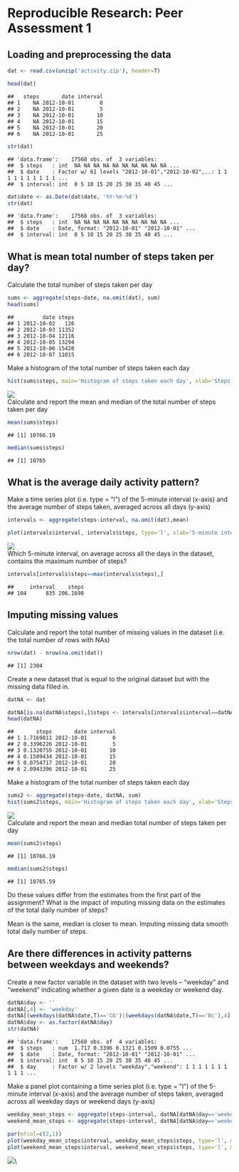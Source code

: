 # Reproducible Research: Peer Assessment 1


## Loading and preprocessing the data


```r
dat <- read.csv(unzip('activity.zip'), header=T)

head(dat)
```

```
##   steps       date interval
## 1    NA 2012-10-01        0
## 2    NA 2012-10-01        5
## 3    NA 2012-10-01       10
## 4    NA 2012-10-01       15
## 5    NA 2012-10-01       20
## 6    NA 2012-10-01       25
```

```r
str(dat)
```

```
## 'data.frame':	17568 obs. of  3 variables:
##  $ steps   : int  NA NA NA NA NA NA NA NA NA NA ...
##  $ date    : Factor w/ 61 levels "2012-10-01","2012-10-02",..: 1 1 1 1 1 1 1 1 1 1 ...
##  $ interval: int  0 5 10 15 20 25 30 35 40 45 ...
```

```r
dat$date <- as.Date(dat$date, '%Y-%m-%d')
str(dat)
```

```
## 'data.frame':	17568 obs. of  3 variables:
##  $ steps   : int  NA NA NA NA NA NA NA NA NA NA ...
##  $ date    : Date, format: "2012-10-01" "2012-10-01" ...
##  $ interval: int  0 5 10 15 20 25 30 35 40 45 ...
```

## What is mean total number of steps taken per day?

Calculate the total number of steps taken per day


```r
sums <- aggregate(steps~date, na.omit(dat), sum)
head(sums)
```

```
##         date steps
## 1 2012-10-02   126
## 2 2012-10-03 11352
## 3 2012-10-04 12116
## 4 2012-10-05 13294
## 5 2012-10-06 15420
## 6 2012-10-07 11015
```
Make a histogram of the total number of steps taken each day

```r
hist(sums$steps, main='Histogram of steps taken each day', xlab='Steps taken each day')
```

![](PA1_template_files/figure-html/unnamed-chunk-2-1.png)\
Calculate and report the mean and median of the total number of steps taken per day

```r
mean(sums$steps)
```

```
## [1] 10766.19
```

```r
median(sums$steps)
```

```
## [1] 10765
```

## What is the average daily activity pattern?

Make a time series plot (i.e. type = "l") of the 5-minute interval (x-axis) and the average number of steps taken, averaged across all days (y-axis)

```r
intervals <- aggregate(steps~interval, na.omit(dat),mean)

plot(intervals$interval, intervals$steps, type='l', xlab='5-minute intervals', ylab='Average number of steps')
```

![](PA1_template_files/figure-html/unnamed-chunk-4-1.png)\
Which 5-minute interval, on average across all the days in the dataset, contains the maximum number of steps?

```r
intervals[intervals$steps==max(intervals$steps),]
```

```
##     interval    steps
## 104      835 206.1698
```

## Imputing missing values

Calculate and report the total number of missing values in the dataset (i.e. the total number of rows with NAs)

```r
nrow(dat) - nrow(na.omit(dat))
```

```
## [1] 2304
```
Create a new dataset that is equal to the original dataset but with the missing data filled in.

```r
datNA <- dat

datNA[is.na(datNA$steps),]$steps <- intervals[intervals$interval==datNA[is.na(datNA$steps),]$interval,2]
head(datNA)
```

```
##       steps       date interval
## 1 1.7169811 2012-10-01        0
## 2 0.3396226 2012-10-01        5
## 3 0.1320755 2012-10-01       10
## 4 0.1509434 2012-10-01       15
## 5 0.0754717 2012-10-01       20
## 6 2.0943396 2012-10-01       25
```
Make a histogram of the total number of steps taken each day

```r
sums2 <- aggregate(steps~date, datNA, sum)
hist(sums2$steps, main='Histogram of steps taken each day', xlab='Steps taken each day')
```

![](PA1_template_files/figure-html/unnamed-chunk-8-1.png)\
Calculate and report the mean and median total number of steps taken per day

```r
mean(sums2$steps)
```

```
## [1] 10766.19
```

```r
median(sums2$steps)
```

```
## [1] 10765.59
```
Do these values differ from the estimates from the first part of the assignment? What is the impact of imputing missing data on the estimates of the total daily number of steps?

Mean is the same, median is closer to mean. Imputing missing data smooth total daily number of steps.

## Are there differences in activity patterns between weekdays and weekends?

Create a new factor variable in the dataset with two levels – “weekday” and “weekend” indicating whether a given date is a weekday or weekend day.


```r
datNA$day <- ''
datNA[,4] <- 'weekday'
datNA[(weekdays(datNA$date,T)=='Сб')|(weekdays(datNA$date,T)=='Вс'),4] <- 'weekend'
datNA$day <- as.factor(datNA$day)
str(datNA)
```

```
## 'data.frame':	17568 obs. of  4 variables:
##  $ steps   : num  1.717 0.3396 0.1321 0.1509 0.0755 ...
##  $ date    : Date, format: "2012-10-01" "2012-10-01" ...
##  $ interval: int  0 5 10 15 20 25 30 35 40 45 ...
##  $ day     : Factor w/ 2 levels "weekday","weekend": 1 1 1 1 1 1 1 1 1 1 ...
```
Make a panel plot containing a time series plot (i.e. type = "l") of the 5-minute interval (x-axis) and the average number of steps taken, averaged across all weekday days or weekend days (y-axis)

```r
weekday_mean_steps <- aggregate(steps~interval, datNA[datNA$day=='weekday',], mean)
weekend_mean_steps <- aggregate(steps~interval, datNA[datNA$day=='weekend',], mean)

par(mfcol=c(2,1))
plot(weekday_mean_steps$interval, weekday_mean_steps$steps, type='l', main='weekday', xlab='Intervals', ylab='Steps')
plot(weekend_mean_steps$interval, weekend_mean_steps$steps, type='l', main='weekend', xlab='Intervals', ylab='Steps')
```

![](PA1_template_files/figure-html/unnamed-chunk-11-1.png)\
